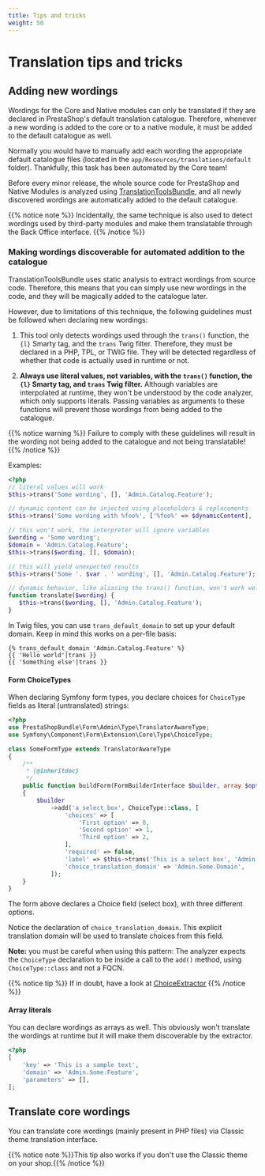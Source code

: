 ```yaml
---
title: Tips and tricks
weight: 50
---
```


# Translation tips and tricks

## Adding new wordings

Wordings for the Core and Native modules can only be translated if they are declared in PrestaShop's default translation catalogue. Therefore, whenever a new wording is added to the core or to a native module, it must be added to the default catalogue as well. 

Normally you would have to manually add each wording the appropriate default catalogue files (located in the `app/Resources/translations/default` folder). Thankfully, this task has been automated by the Core team!
 
Before every minor release, the whole source code for PrestaShop and Native Modules is analyzed using [TranslationToolsBundle](https://github.com/PrestaShop/TranslationToolsBundle), and all newly discovered wordings are automatically added to the default catalogue.

{{% notice note %}}
Incidentally, the same technique is also used to detect wordings used by third-party modules and make them translatable through the Back Office interface.
{{% /notice %}}

### Making wordings discoverable for automated addition to the catalogue

TranslationToolsBundle uses static analysis to extract wordings from source code. Therefore, this means that you can simply use new wordings in the code, and they will be magically added to the catalogue later.

However, due to limitations of this technique, the following guidelines must be followed when declaring new wordings:

1. This tool only detects wordings used through the `trans()` function, the `{l}` Smarty tag, and the `trans` Twig filter. Therefore, they must be declared in a PHP, TPL, or TWIG file. They will be detected regardless of whether that code is actually used in runtime or not.

2. **Always use literal values, not variables, with the `trans()` function, the `{l}` Smarty tag, and `trans` Twig filter.** Although variables are interpolated at runtime, they won't be understood by the code analyzer, which only supports literals. Passing variables as arguments to these functions will prevent those wordings from being added to the catalogue.

{{% notice warning %}}
Failure to comply with these guidelines will result in the wording not being added to the catalogue and not being translatable!
{{% /notice %}}

Examples:

```php
<?php
// literal values will work
$this->trans('Some wording', [], 'Admin.Catalog.Feature');

// dynamic content can be injected using placeholders & replacements
$this->trans('Some wording with %foo%', ['%foo%' => $dynamicContent], 'Admin.Catalog.Feature');

// this won't work, the interpreter will ignore variables
$wording = 'Some wording';
$domain = 'Admin.Catalog.Feature';
$this->trans($wording, [], $domain);

// this will yield unexpected results
$this->trans('Some '. $var . ' wording', [], 'Admin.Catalog.Feature');

// dynamic behavior, like aliasing the trans() function, won't work well either
function translate($wording) {
   $this->trans($wording, [], 'Admin.Catalog.Feature');
}
```

In Twig files, you can use `trans_default_domain` to set up your default domain. Keep in mind this works on a per-file basis:

```twig
{% trans_default_domain 'Admin.Catalog.Feature' %}
{{ 'Hello world'|trans }}
{{ 'Something else'|trans }}
```

#### Form ChoiceTypes

When declaring Symfony form types, you declare choices for `ChoiceType` fields as literal (untranslated) strings:

```php
<?php
use PrestaShopBundle\Form\Admin\Type\TranslatorAwareType;
use Symfony\Component\Form\Extension\Core\Type\ChoiceType;

class SomeFormType extends TranslatorAwareType
{
    /**
     * {@inheritdoc}
     */
    public function buildForm(FormBuilderInterface $builder, array $options)
    {
        $builder
            ->add('a_select_box', ChoiceType::class, [
                'choices' => [
                    'First option' => 0,
                    'Second option' => 1,
                    'Third option' => 2,
                ],
                'required' => false,
                'label' => $this->trans('This is a select box', 'Admin.Catalog.Feature'),
                'choice_translation_domain' => 'Admin.Some.Domain',
            ]);
    }
}
```

The form above declares a Choice field (select box), with three different options. 

Notice the declaration of `choice_translation_domain`. This explicit translation domain will be used to translate choices from this field.

**Note:** you must be careful when using this pattern: The analyzer expects the `ChoiceType` declaration to be inside a call to the `add()` method, using `ChoiceType::class` and not a FQCN.

{{% notice tip %}}
If in doubt, have a look at [ChoiceExtractor](https://github.com/PrestaShop/TranslationToolsBundle/blob/master/Translation/Extractor/Visitor/Translation/FormType/ChoiceExtractor.php) {{% /notice %}}

#### Array literals

You can declare wordings as arrays as well. This obviously won't translate the wordings at runtime but it will make them discoverable by the extractor.

```php
<?php
[
    'key' => 'This is a sample text',
    'domain' => 'Admin.Some.Feature',
    'parameters' => [],
];
```

## Translate core wordings

You can translate core wordings (mainly present in PHP files) via Classic theme translation interface.

{{% notice note %}}This tip also works if you don't use the Classic theme on your shop.{{% /notice %}}
